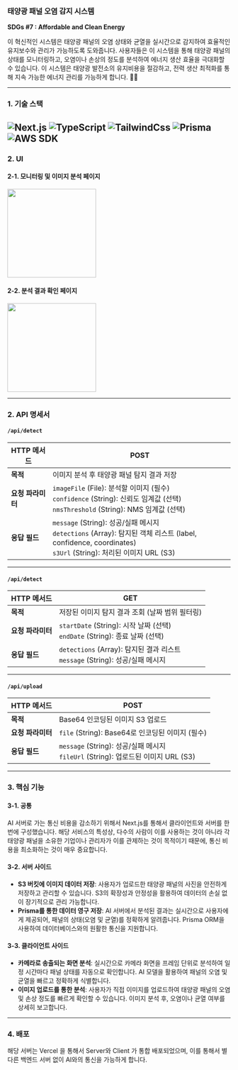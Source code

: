 ### 태양광 패널 오염 감지 시스템

**SDGs #7 : Affordable and Clean Energy**

이 혁신적인 시스템은 태양광 패널의 오염 상태와 균열을 실시간으로 감지하여 효율적인 유지보수와 관리가 가능하도록 도와줍니다. 사용자들은 이 시스템을 통해 태양광 패널의 상태를 모니터링하고, 오염이나 손상의 정도를 분석하여 에너지 생산 효율을 극대화할 수 있습니다. 이 시스템은 태양광 발전소의 유지비용을 절감하고, 전력 생산 최적화를 통해 지속 가능한 에너지 관리를 가능하게 합니다. 🔧✨

---

### 1. 기술 스택 

![Next.js](https://img.shields.io/badge/next%20js-000000?style=for-the-badge&logo=nextdotjs&logoColor=white)  ![TypeScript](https://img.shields.io/badge/TypeScript-007ACC?style=for-the-badge&logo=typescript&logoColor=white)  ![TailwindCss](https://img.shields.io/badge/Tailwind_CSS-38B2AC?style=for-the-badge&logo=tailwind-css&logoColor=white) ![Prisma](https://img.shields.io/badge/Prisma-3982CE?style=for-the-badge&logo=Prisma&logoColor=white)  ![AWS SDK](https://img.shields.io/badge/Amazon_AWS-FF9900?style=for-the-badge&logo=amazonaws&logoColor=white)
---
### 2. UI
#### 2-1. 모니터링 및 이미지 분석 페이지
<img width="200px" src="https://github.com/user-attachments/assets/3aa3f7d4-8241-481c-9fa3-5a5b89642168"/>

#### 2-2. 분석 결과 확인 페이지
<img width="200px" src="https://github.com/user-attachments/assets/6dfa3dd5-ac43-4bde-9ae0-c5403ac8a1bc"/>


---
### 2. API 명세서
#### `/api/detect`

| **HTTP 메서드** | **POST** |
|-----------------|----------|
| **목적** | 이미지 분석 후 태양광 패널 탐지 결과 저장 |
| **요청 파라미터** | `imageFile` (File): 분석할 이미지 (필수)<br> `confidence` (String): 신뢰도 임계값 (선택)<br> `nmsThreshold` (String): NMS 임계값 (선택) |
| **응답 필드** | `message` (String): 성공/실패 메시지<br> `detections` (Array): 탐지된 객체 리스트 (label, confidence, coordinates)<br> `s3Url` (String): 처리된 이미지 URL (S3) |

---

#### `/api/detect`

| **HTTP 메서드** | **GET** |
|-----------------|---------|
| **목적** | 저장된 이미지 탐지 결과 조회 (날짜 범위 필터링) |
| **요청 파라미터** | `startDate` (String): 시작 날짜 (선택)<br> `endDate` (String): 종료 날짜 (선택) |
| **응답 필드** | `detections` (Array): 탐지된 결과 리스트<br> `message` (String): 성공/실패 메시지 |

---

#### `/api/upload`

| **HTTP 메서드** | **POST** |
|-----------------|----------|
| **목적** | Base64 인코딩된 이미지 S3 업로드 |
| **요청 파라미터** | `file` (String): Base64로 인코딩된 이미지 (필수) |
| **응답 필드** | `message` (String): 성공/실패 메시지<br> `fileUrl` (String): 업로드된 이미지 URL (S3) |

---

### 3. 핵심 기능 

#### 3-1. 공통
AI 서버로 가는 통신 비용을 감소하기 위해서 Next.js를 통해서 클라이언트와 서버를 한번에 구성했습니다. 해당 서비스의 특성상, 다수의 사람이 이를 사용하는 것이 아니라 각 태양광 패널을 소유한 기업이나 관리자가 이를 관제하는 것이 목적이기 때문에, 통신 비용을 최소화하는 것이 매우 중요합니다.

#### 3-2. 서버 사이드
- **S3 버킷에 이미지 데이터 저장**: 사용자가 업로드한 태양광 패널의 사진을 안전하게 저장하고 관리할 수 있습니다. S3의 확장성과 안정성을 활용하여 데이터의 손실 없이 장기적으로 관리 가능합니다.
- **Prisma를 통한 데이터 영구 저장**: AI 서버에서 분석된 결과는 실시간으로 사용자에게 제공되어, 패널의 상태(오염 및 균열)를 정확하게 알려줍니다. Prisma ORM을 사용하여 데이터베이스와의 원활한 통신을 지원합니다.

#### 3-3. 클라이언트 사이드
- **카메라로 송출되는 화면 분석**: 실시간으로 카메라 화면을 프레임 단위로 분석하여 일정 시간마다 패널 상태를 자동으로 확인합니다. AI 모델을 활용하여 패널의 오염 및 균열을 빠르고 정확하게 식별합니다.
- **이미지 업로드를 통한 분석**: 사용자가 직접 이미지를 업로드하여 태양광 패널의 오염 및 손상 정도를 빠르게 확인할 수 있습니다. 이미지 분석 후, 오염이나 균열 여부를 상세히 보고합니다.

---

### 4. 배포
해당 서버는 Vercel 을 통해서 Server와 Client 가 통합 배포되었으며, 이를 통해서 별다른 백엔드 서버 없이 AI와의 통신을 가능하게 합니다.
